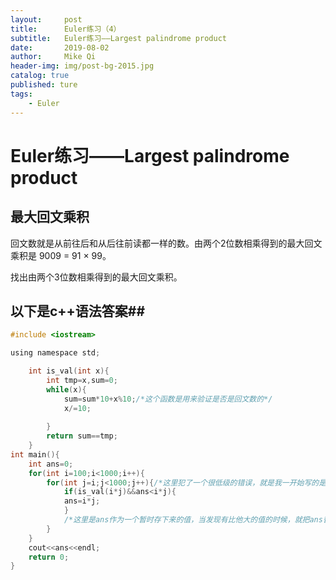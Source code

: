 ```yaml
---
layout:     post
title:      Euler练习（4）
subtitle:   Euler练习——Largest palindrome product
date:       2019-08-02
author:     Mike Qi
header-img: img/post-bg-2015.jpg
catalog: true
published: ture
tags:
    - Euler
---
```


# Euler练习——Largest palindrome product

## 最大回文乘积

回文数就是从前往后和从后往前读都一样的数。由两个2位数相乘得到的最大回文乘积是 9009 = 91 × 99。

找出由两个3位数相乘得到的最大回文乘积。


## 以下是c++语法答案##

```c
#include <iostream>

using namespace std;

	int is_val(int x){
		int tmp=x,sum=0;
		while(x){
			sum=sum*10+x%10;/*这个函数是用来验证是否是回文数的*/
			x/=10;
			
		}
		return sum==tmp;
	}
int main(){
	int ans=0;
	for(int i=100;i<1000;i++){
		for(int j=i;j<1000;j++){/*这里犯了一个很低级的错误，就是我一开始写的是“intj>i;"这里的问题在于，for的第一个是写初始值，是给j赋值，而大于号是不可能赋值的，所以这个地方是j=i"*/ 
			if(is_val(i*j)&&ans<i*j){
			ans=i*j;
			}
			/*这里是ans作为一个暂时存下来的值，当发现有比他大的值的时候，就把ans替换成这个新的大一点的值*/ 
		}
	}
	cout<<ans<<endl;
	return 0;
}
```

